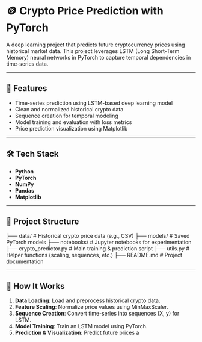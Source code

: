 # 🪙 Crypto Price Prediction with PyTorch

A deep learning project that predicts future cryptocurrency prices using historical market data. This project leverages LSTM (Long Short-Term Memory) neural networks in PyTorch to capture temporal dependencies in time-series data.

---

## 🚀 Features

- Time-series prediction using LSTM-based deep learning model
- Clean and normalized historical crypto data
- Sequence creation for temporal modeling
- Model training and evaluation with loss metrics
- Price prediction visualization using Matplotlib

---

## 🛠️ Tech Stack

- **Python**
- **PyTorch**
- **NumPy**
- **Pandas**
- **Matplotlib**

---

## 📁 Project Structure

├── data/ # Historical crypto price data (e.g., CSV)
├── models/ # Saved PyTorch models
├── notebooks/ # Jupyter notebooks for experimentation
├── crypto_predictor.py # Main training & prediction script
├── utils.py # Helper functions (scaling, sequences, etc.)
├── README.md # Project documentation


---

## 🔄 How It Works

1. **Data Loading**: Load and preprocess historical crypto data.
2. **Feature Scaling**: Normalize price values using MinMaxScaler.
3. **Sequence Creation**: Convert time-series into sequences (X, y) for LSTM.
4. **Model Training**: Train an LSTM model using PyTorch.
5. **Prediction & Visualization**: Predict future prices a
